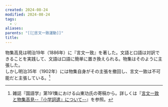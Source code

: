 ```yaml
---
created: 2024-08-24
modified: 2024-08-24
tags:
  - 💡
aliases: 
parents: "[[📝言文一致運動]]"
title: 
---
```

物集高見は明治19年（1886年）に『言文一致』を著した。文語と口語は対訳できることを実践して、文語は口語に簡単に置き換えられる。物集はそのように主張した。  
しかし明治35年（1902年）には物集自身がその主張を撤回し、言文一致は不可能だと主張している。[^santo]

[^santo]: 雑誌『国語学』第191集における山東功氏の寄稿から。詳しくは『[言文一致と物集高見--『小学詞遣』について--](https://bibdb.ninjal.ac.jp/SJL/txtview.php)』を参照。
